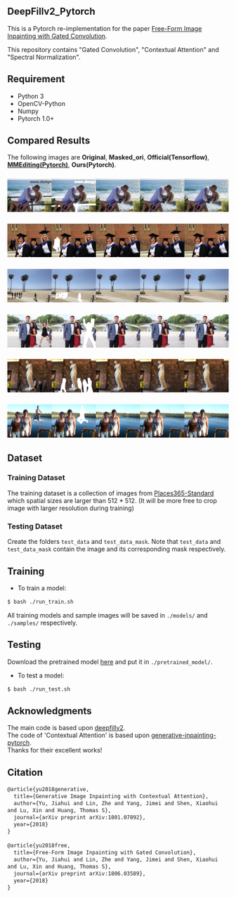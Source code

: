 ## DeepFillv2_Pytorch
This is a Pytorch re-implementation for the paper [Free-Form Image Inpainting with Gated Convolution](https://arxiv.org/abs/1806.03589).  

This repository contains "Gated Convolution", "Contextual Attention" and "Spectral Normalization".
## Requirement
- Python 3
- OpenCV-Python
- Numpy
- Pytorch 1.0+
## Compared Results
The following images are **Original**, **Masked_ori**, **Official(Tensorflow)**, [**MMEditing(Pytorch)**](https://github.com/open-mmlab/mmediting), **Ours(Pytorch)**.
### ![1_compare](./compare/compare_1.png)
### ![2_compare](./compare/compare_2.png)
### ![3_compare](./compare/compare_3.png)
### ![4_compare](./compare/compare_4.png)
### ![5_compare](./compare/compare_5.png)
### ![6_compare](./compare/compare_6.png)
## Dataset
### Training Dataset
The training dataset is a collection of images from [Places365-Standard](http://places2.csail.mit.edu/download.html) which spatial sizes are larger than 512 * 512. (It will be more free to crop image with larger resolution during training)
### Testing Dataset
Create the folders `test_data` and `test_data_mask`. Note that `test_data` and `test_data_mask` contain the image and its corresponding mask respectively.
## Training
* To train a model:
``` bash
$ bash ./run_train.sh
``` 
All training models and sample images will be saved in `./models/` and `./samples/` respectively.
## Testing
Download the pretrained model [here](https://drive.google.com/file/d/1uMghKl883-9hDLhSiI8lRbHCzCmmRwV-/view?usp=sharing) and put it in `./pretrained_model/`.
* To test a model:
``` bash
$ bash ./run_test.sh
``` 
## Acknowledgments
The main code is based upon [deepfillv2](https://github.com/zhaoyuzhi/deepfillv2).  
The code of 'Contextual Attention' is based upon [generative-inpainting-pytorch](https://github.com/daa233/generative-inpainting-pytorch).  
Thanks for their excellent works!
## Citation
```
@article{yu2018generative,
  title={Generative Image Inpainting with Contextual Attention},
  author={Yu, Jiahui and Lin, Zhe and Yang, Jimei and Shen, Xiaohui and Lu, Xin and Huang, Thomas S},
  journal={arXiv preprint arXiv:1801.07892},
  year={2018}
}

@article{yu2018free,
  title={Free-Form Image Inpainting with Gated Convolution},
  author={Yu, Jiahui and Lin, Zhe and Yang, Jimei and Shen, Xiaohui and Lu, Xin and Huang, Thomas S},
  journal={arXiv preprint arXiv:1806.03589},
  year={2018}
}
```
